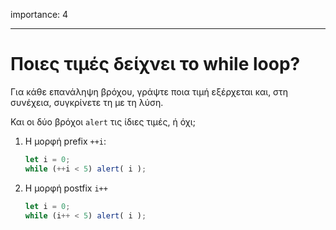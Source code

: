importance: 4

---

# Ποιες τιμές δείχνει το while loop?

Για κάθε επανάληψη βρόχου, γράψτε ποια τιμή εξέρχεται και, στη συνέχεια, συγκρίνετε τη με τη λύση. 

Και οι δύο βρόχοι  `alert` τις ίδιες τιμές, ή όχι;

1. Η μορφή prefix `++i`:

    ```js
    let i = 0;
    while (++i < 5) alert( i );
    ```
2. H μορφή postfix `i++`

    ```js
    let i = 0;
    while (i++ < 5) alert( i );
    ```
